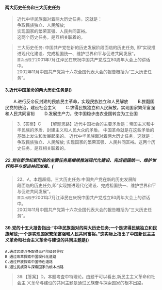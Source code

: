 #### 两大历史任务和三大历史任务
>   近代中华民族面对着两大历史任务，这就是：   
争取民族独立、人民解放;   
实现国家的繁荣富强、人民共同富裕。   
这两个历史任务，是互相关联着的。   

>   三大历史任务:
中国共产党在新的历史发展阶段面临的历史任务,
即“实现推进现代化建设、完成祖国统一、维护世界和平与促进共同发展”。     
`首次出现于`2001年7月江泽民在庆祝中国共产党成立80周年大会上的讲话中。     
2002年11月中国共产党第十六次全国代表大会的报告概括为“三大历史任务”。

#### 3.近代中国革命的两大历史任务是()
　　A.进行反帝反封建的民族民主革命，实现民族独立和人民解放
　　B.推翻国民党的统治，建设社会主义
　　C.求得民族独立和人民解放，实现国家繁荣富强和人民共同富裕
　　D.发展生产力，使中国稳步由农业国转变为工业国
>   3.【答案】C
 　　【解题思路】近代中国社会的主要矛盾是：帝国主义和中华民族的矛盾、封建主义和人民大众的矛盾，
 中国革命就是在这些矛盾的基础上发生和发展起来的。
 近代中华民族面对着两大历史任务，这就是：争取民族独立、人民解放;
 实现国家的繁荣富强、人民共同富裕。这两个历史任务，是互相关联着的。

    
##### 22.党在新世纪新阶段的主要任务是继续推进现代化建设、完成祖国统一、维护世界和平与促进共同发展。(
>   22、√。本题超纲。三大历史任务:中国共产党在新的历史发展阶     
    段面临的历史任务,即“实现推进现代化建设、完成祖国统一、维护世界和平与促进共同发展”。     
    `首次出现于`2001年7月江泽民在庆祝中国共产党成立80周年大会上的讲话中。     
    2002年11月中国共产党第十六次全国代表大会的报告概括为“三大历史任务”。    

#### 39.党的十五大报告指出:“中华民族面对的两大历史任务;一个是求得民族独立和民族解放;一个是实现国家繁荣富强和人民共同富裕。”这实际上指出了中国新民主主义革命和社会主义革命与建设的共同主题是()
    A.通过武装斗争取得无产阶级领导权
    B 通过改革探索中国现代化道路
    C.通过开放探索中国特色道路
    D.通过民族奋斗探索国家的根本出路
>   39.【答案】D。本题考査中特理论。由题干可以看出,新民主主义革命和社会主
    义革命与建设的共同主题是通过民族奋斗探索国家的根本出路。
